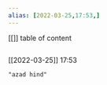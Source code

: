```yaml
---
alias: [2022-03-25,17:53,]
---
```

[[]]
table of content
```toc
```

[[2022-03-25]] 17:53

```query
"azad hind"
```
